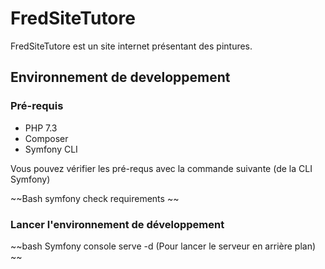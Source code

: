 # FredSiteTutore

FredSiteTutore est un site internet présentant des pintures.

## Environnement de developpement

### Pré-requis
  
  * PHP 7.3
  * Composer
  * Symfony CLI
  
  Vous pouvez vérifier les pré-requs avec la commande suivante (de la CLI Symfony)
  
~~Bash
symfony check requirements
~~

### Lancer l'environnement de développement
 
~~bash
  Symfony console serve -d (Pour lancer le serveur en arrière plan)
 ~~